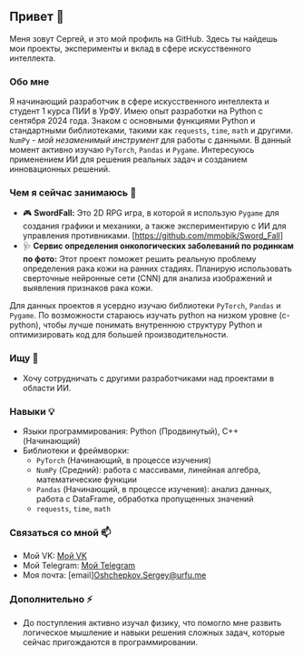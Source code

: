 ## Привет 👋

Меня зовут Сергей, и это мой профиль на GitHub. Здесь ты найдешь мои проекты, эксперименты и вклад в сфере искусственного интеллекта.

### Обо мне

Я начинающий разработчик в сфере искусственного интеллекта и студент 1 курса ПИИ в УрФУ. Имею опыт разработки на Python с сентября 2024 года. Знаком с основными функциями Python и стандартными библиотеками, такими как `requests`, `time`, `math` и другими. `NumPy` - *мой незаменимый инструмент* для работы с данными. В данный момент активно изучаю `PyTorch`, `Pandas` и `Pygame`. Интересуюсь применением ИИ для решения реальных задач и созданием инновационных решений.

### Чем я сейчас занимаюсь 🔭

- 🎮 **SwordFall:** Это 2D RPG игра, в которой я использую `Pygame` для создания графики и механики, а также экспериментирую с ИИ для управления противниками. [https://github.com/mmobik/Sword_Fall]
- 🩺 **Сервис определения онкологических заболеваний по родинкам по фото:** Этот проект поможет решить реальную проблему определения рака кожи на ранних стадиях. Планирую использовать сверточные нейронные сети (CNN) для анализа изображений и выявления признаков рака кожи.

Для данных проектов я усердно изучаю библиотеки `PyTorch`, `Pandas` и `Pygame`. По возможности стараюсь изучать python на низком уровне (c-python), чтобы лучше понимать внутреннюю структуру Python и оптимизировать код для большей производительности.

### Ищу 👯

- Хочу сотрудничать с другими разработчиками над проектами в области ИИ.

### Навыки 💡

- Языки программирования: Python (Продвинутый), C++ (Начинающий)
- Библиотеки и фреймворки:
    - `PyTorch` (Начинающий, в процессе изучения)
    - `NumPy` (Средний): работа с массивами, линейная алгебра, математические функции
    - `Pandas` (Начинающий, в процессе изучения): анализ данных, работа с DataFrame, обработка пропущенных значений
    - `requests`, `time`, `math`

### Связаться со мной 📫

- Мой VK: [Мой VK](https://vk.com/sergeyoshepkov)
- Мой Telegram: [Мой Telegram](https://t.me/mmobik)
- Моя почта: [email]Oshchepkov.Sergey@urfu.me

### Дополнительно ⚡

- До поступления активно изучал физику, что помогло мне развить логическое мышление и навыки решения сложных задач, которые сейчас пригождаются в программировании.
